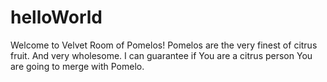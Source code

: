# helloWorld
Welcome to Velvet Room of Pomelos!
Pomelos are the very finest of citrus fruit. And very wholesome. I can guarantee if You are a citrus person You are going to merge with Pomelo.
